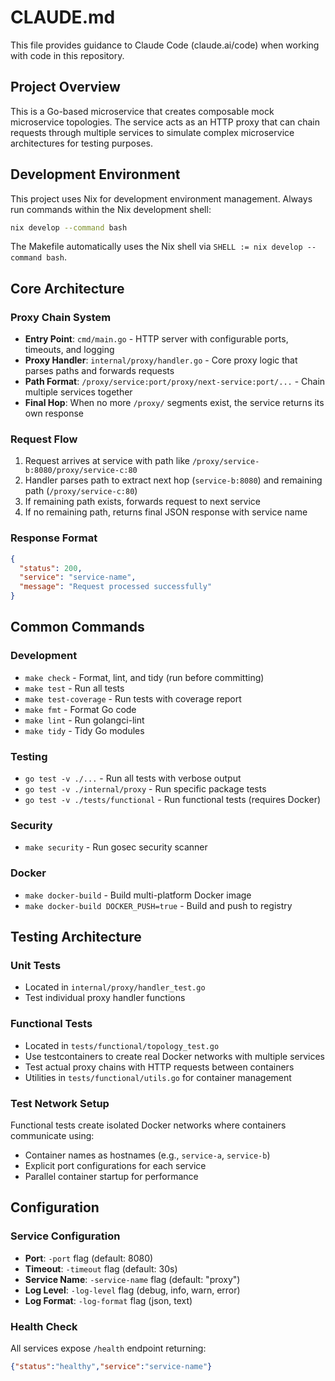 # CLAUDE.md

This file provides guidance to Claude Code (claude.ai/code) when working with code in this repository.

## Project Overview

This is a Go-based microservice that creates composable mock microservice topologies. The service acts as an HTTP proxy that can chain requests through multiple services to simulate complex microservice architectures for testing purposes.

## Development Environment

This project uses Nix for development environment management. Always run commands within the Nix development shell:

```bash
nix develop --command bash
```

The Makefile automatically uses the Nix shell via `SHELL := nix develop --command bash`.

## Core Architecture

### Proxy Chain System
- **Entry Point**: `cmd/main.go` - HTTP server with configurable ports, timeouts, and logging
- **Proxy Handler**: `internal/proxy/handler.go` - Core proxy logic that parses paths and forwards requests
- **Path Format**: `/proxy/service:port/proxy/next-service:port/...` - Chain multiple services together
- **Final Hop**: When no more `/proxy/` segments exist, the service returns its own response

### Request Flow
1. Request arrives at service with path like `/proxy/service-b:8080/proxy/service-c:80`
2. Handler parses path to extract next hop (`service-b:8080`) and remaining path (`/proxy/service-c:80`)
3. If remaining path exists, forwards request to next service
4. If no remaining path, returns final JSON response with service name

### Response Format
```json
{
  "status": 200,
  "service": "service-name",
  "message": "Request processed successfully"
}
```

## Common Commands

### Development
- `make check` - Format, lint, and tidy (run before committing)
- `make test` - Run all tests
- `make test-coverage` - Run tests with coverage report
- `make fmt` - Format Go code
- `make lint` - Run golangci-lint
- `make tidy` - Tidy Go modules

### Testing
- `go test -v ./...` - Run all tests with verbose output
- `go test -v ./internal/proxy` - Run specific package tests
- `go test -v ./tests/functional` - Run functional tests (requires Docker)

### Security
- `make security` - Run gosec security scanner

### Docker
- `make docker-build` - Build multi-platform Docker image
- `make docker-build DOCKER_PUSH=true` - Build and push to registry

## Testing Architecture

### Unit Tests
- Located in `internal/proxy/handler_test.go`
- Test individual proxy handler functions

### Functional Tests
- Located in `tests/functional/topology_test.go` 
- Use testcontainers to create real Docker networks with multiple services
- Test actual proxy chains with HTTP requests between containers
- Utilities in `tests/functional/utils.go` for container management

### Test Network Setup
Functional tests create isolated Docker networks where containers communicate using:
- Container names as hostnames (e.g., `service-a`, `service-b`)
- Explicit port configurations for each service
- Parallel container startup for performance

## Configuration

### Service Configuration
- **Port**: `-port` flag (default: 8080)
- **Timeout**: `-timeout` flag (default: 30s)  
- **Service Name**: `-service-name` flag (default: "proxy")
- **Log Level**: `-log-level` flag (debug, info, warn, error)
- **Log Format**: `-log-format` flag (json, text)

### Health Check
All services expose `/health` endpoint returning:
```json
{"status":"healthy","service":"service-name"}
```

